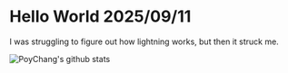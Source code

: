 # Hello World 2025/09/11

I was struggling to figure out how lightning works, but then it struck me.

![PoyChang's github stats](https://github-readme-stats.vercel.app/api?username=poychang&show_icons=true&theme=dracula)
